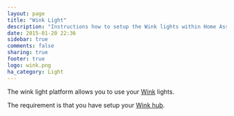 ```yaml
---
layout: page
title: "Wink Light"
description: "Instructions how to setup the Wink lights within Home Assistant."
date: 2015-01-20 22:36
sidebar: true
comments: false
sharing: true
footer: true
logo: wink.png
ha_category: Light
---
```



The wink light platform allows you to use your [Wink](http://www.wink.com/) lights.

The requirement is that you have setup your [Wink hub](/components/light.wink/).
